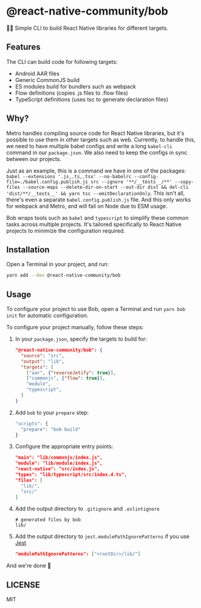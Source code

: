 # @react-native-community/bob

👷‍♂️ Simple CLI to build React Native libraries for different targets.

## Features

The CLI can build code for following targets:

- Android AAR files
- Generic CommonJS build
- ES modules build for bundlers such as webpack
- Flow definitions (copies .js files to .flow files)
- TypeScript definitions (uses tsc to generate declaration files)

## Why?

Metro handles compiling source code for React Native libraries, but it's possible to use them in other targets such as web. Currently, to handle this, we need to have multiple babel configs and write a long `babel-cli` command in our `package.json`. We also need to keep the configs in sync between our projects.

Just as an example, this is a command we have in one of the packages: `babel --extensions '.js,.ts,.tsx' --no-babelrc --config-file=./babel.config.publish.js src --ignore '**/__tests__/**' --copy-files --source-maps --delete-dir-on-start --out-dir dist && del-cli 'dist/**/__tests__' && yarn tsc --emitDeclarationOnly`. This isn't all, there's even a separate `babel.config.publish.js` file. And this only works for webpack and Metro, and will fail on Node due to ESM usage.

Bob wraps tools such as `babel` and `typescript` to simplify these common tasks across multiple projects. It's tailored specifically to React Native projects to minimize the configuration required.

## Installation

Open a Terminal in your project, and run:

```sh
yarn add --dev @react-native-community/bob
```

## Usage

To configure your project to use Bob, open a Terminal and run `yarn bob init` for automatic configuration.

To configure your project manually, follow these steps:

1. In your `package.json`, specify the targets to build for:

   ```json
   "@react-native-community/bob": {
     "source": "src",
     "output": "lib",
     "targets": [
       ["aar", {"reverseJetify": true}],
       ["commonjs", {"flow": true}],
       "module",
       "typescript",
     ]
   }
   ```

1. Add `bob` to your `prepare` step:

   ```js
   "scripts": {
     "prepare": "bob build"
   }
   ```

1. Configure the appropriate entry points:

   ```json
   "main": "lib/commonjs/index.js",
   "module": "lib/module/index.js",
   "react-native": "src/index.js",
   "types": "lib/typescript/src/index.d.ts",
   "files": [
     "lib/",
     "src/"
   ]
   ```

1. Add the output directory to `.gitignore` and `.eslintignore`

   ```gitignore
   # generated files by bob
   lib/
   ```

1. Add the output directory to `jest.modulePathIgnorePatterns` if you use [Jest](https://jestjs.io)

   ```json
   "modulePathIgnorePatterns": ["<rootDir>/lib/"]
   ```

And we're done 🎉

## LICENSE

MIT
